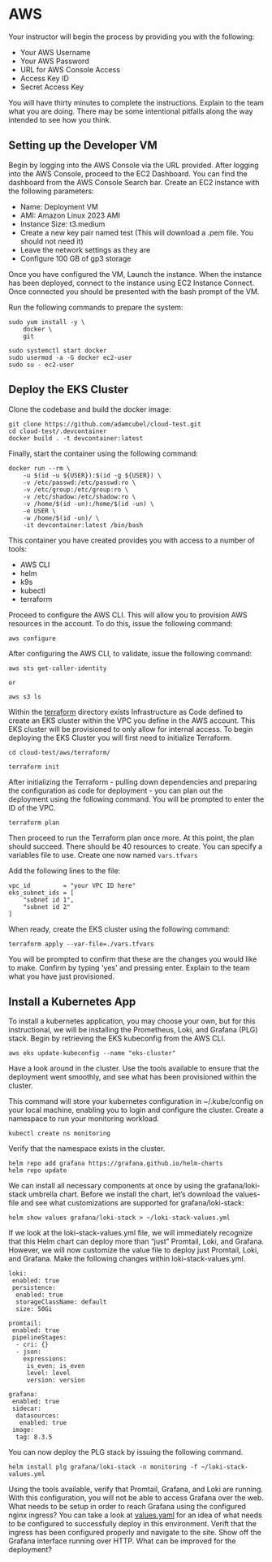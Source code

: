 # AWS

Your instructor will begin the process by providing you with the following:
- Your AWS Username
- Your AWS Password
- URL for AWS Console Access
- Access Key ID
- Secret Access Key

You will have thirty minutes to complete the instructions. Explain to the team 
what you are doing. There may be some intentional pitfalls along the way 
intended to see how you think. 

## Setting up the Developer VM

Begin by logging into the AWS Console via the URL provided. After logging into 
the AWS Console, proceed to the EC2 Dashboard. You can find the dashboard from 
the AWS Console Search bar. Create an EC2 instance with the following parameters:
- Name: Deployment VM
- AMI: Amazon Linux 2023 AMI
- Instance Size: t3.medium
- Create a new key pair named test (This will download a .pem file. You should not need it)
- Leave the network settings as they are
- Configure 100 GB of gp3 storage

Once you have configured the VM, Launch the instance. When the instance has been
deployed, connect to the instance using EC2 Instance Connect. Once connected you
should be presented with the bash prompt of the VM.

Run the following commands to prepare the system:

```
sudo yum install -y \
    docker \
    git

sudo systemctl start docker
sudo usermod -a -G docker ec2-user
sudo su - ec2-user
```

## Deploy the EKS Cluster

Clone the codebase and build the docker image:

```
git clone https://github.com/adamcubel/cloud-test.git
cd cloud-test/.devcontainer
docker build . -t devcontainer:latest
```

Finally, start the container using the following command:

```
docker run --rm \
    -u $(id -u ${USER}):$(id -g ${USER}) \
    -v /etc/passwd:/etc/passwd:ro \
    -v /etc/group:/etc/group:ro \
    -v /etc/shadow:/etc/shadow:ro \
    -v /home/$(id -un):/home/$(id -un) \
    -e USER \
    -w /home/$(id -un)/ \
    -it devcontainer:latest /bin/bash
```

This container you have created provides you with access to a number of tools:
- AWS CLI
- helm
- k9s
- kubectl
- terraform

Proceed to configure the AWS CLI. This will allow you to provision AWS 
resources in the account. To do this, issue the following command:

```
aws configure
```

After configuring the AWS CLI, to validate, issue the following command:

```
aws sts get-caller-identity

or 

aws s3 ls
```

Within the [terraform](./terraform/) directory exists Infrastructure as Code 
defined to create an EKS cluster within the VPC you define in the AWS account. 
This EKS cluster will be provisioned to only allow for internal access. To 
begin deploying the EKS Cluster you will first need to initialize Terraform.

```
cd cloud-test/aws/terraform/

terraform init
```

After initializing the Terraform - pulling down dependencies and preparing the 
configuration as code for deployment - you can plan out the deployment using 
the following command. You will be prompted to enter the ID of the VPC. 

```
terraform plan
```

Then proceed to run the Terraform plan once more. At this point, the plan 
should succeed. There should be 40 resources to create. You can specify a 
variables file to use. Create one now named `vars.tfvars`

Add the following lines to the file:

```
vpc_id         = "your VPC ID here"
eks_subnet_ids = [
    "subnet id 1",
    "subnet id 2"
]
```

When ready, create the EKS cluster using the following command:

```
terraform apply --var-file=./vars.tfvars
```

You will be prompted to confirm that these are the changes you would like to 
make. Confirm by typing 'yes' and pressing enter. Explain to the team what you 
have just provisioned. 

## Install a Kubernetes App

To install a kubernetes application, you may choose your own, but for this 
instructional, we will be installing the Prometheus, Loki, and Grafana (PLG) 
stack. Begin by retrieving the EKS kubeconfig from the AWS CLI.

```
aws eks update-kubeconfig --name "eks-cluster"
```

Have a look around in the cluster. Use the tools available to ensure that the 
deployment went smoothly, and see what has been provisioned within the cluster.

This command will store your kubernetes configuration in ~/.kube/config on your
local machine, enabling you to login and configure the cluster. Create a 
namespace to run your monitoring workload.

```
kubectl create ns monitoring
```

Verify that the namespace exists in the cluster.

```
helm repo add grafana https://grafana.github.io/helm-charts
helm repo update
```

We can install all necessary components at once by using the grafana/loki-stack
umbrella chart. Before we install the chart, let’s download the values-file and
see what customizations are supported for grafana/loki-stack:

```
helm show values grafana/loki-stack > ~/loki-stack-values.yml
```

If we look at the loki-stack-values.yml file, we will immediately recognize that 
this Helm chart can deploy more than “just” Promtail, Loki, and Grafana. However, 
we will now customize the value file to deploy just Promtail, Loki, and Grafana. 
Make the following changes within loki-stack-values.yml.

```
loki:
 enabled: true
 persistence:
  enabled: true
  storageClassName: default
  size: 50Gi

promtail:
 enabled: true
 pipelineStages:
  - cri: {}
  - json:
    expressions:
     is_even: is_even
     level: level
     version: version

grafana:
 enabled: true
 sidecar:
  datasources:
   enabled: true
 image:
  tag: 8.3.5
```

You can now deploy the PLG stack by issuing the following command. 

```
helm install plg grafana/loki-stack -n monitoring -f ~/loki-stack-values.yml
```

Using the tools available, verify that Promtail, Grafana, and Loki are running.
With this configuration, you will not be able to access Grafana over the web. 
What needs to be setup in order to reach Grafana using the configured nginx 
ingress? You can take a look at [values.yaml](./helm/values.yaml) for an idea 
of what needs to be configured to successfully deploy in this environment. 
Verift that the ingress has been configured properly and navigate to the site.
Show off the Grafana interface running over HTTP. What can be improved for the 
deployment?